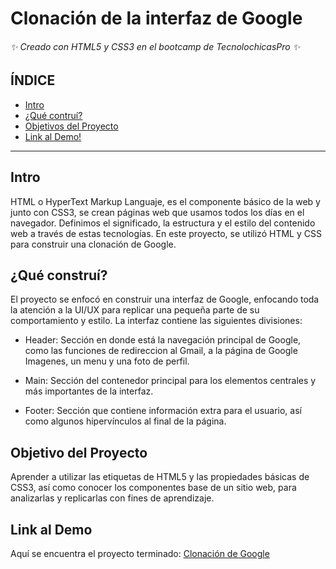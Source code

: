 # Clonación de la interfaz de Google 
###### ✨ Creado con HTML5 y CSS3 en el bootcamp de TecnolochicasPro ✨ 

## ÍNDICE
* [Intro]()
* [¿Qué contruí?]()
* [Objetivos del Proyecto]()
* [Link al Demo!]()

***

## Intro
HTML o HyperText Markup Languaje, es el componente básico de la web y junto con CSS3, se crean páginas web que usamos todos los días en el navegador. Definimos el significado, la estructura y el estilo del contenido web a través de estas tecnologías.
En este proyecto, se utilizó HTML y CSS para construir una clonación de Google.

## ¿Qué construí?
El proyecto se enfocó en construir una interfaz de Google, enfocando toda la atención a la UI/UX para replicar una pequeña parte de su comportamiento y estilo. La interfaz contiene las siguientes divisiones:

* Header: Sección en donde está la navegación principal de Google, como las funciones de redireccion al Gmail, a la página de Google Imagenes, un menu y una foto de perfil.

* Main: Sección del contenedor principal para los elementos centrales y más importantes de la interfaz.

* Footer: Sección que contiene información extra para el usuario, así como algunos hipervínculos al final de la página.

## Objetivo del Proyecto
Aprender a utilizar las etiquetas de HTML5 y las propiedades básicas de CSS3, así como conocer los componentes base de un sitio web, para analizarlas y replicarlas con fines de aprendizaje.

## Link al Demo
Aquí se encuentra el proyecto terminado: 
[Clonación de Google](https://anahirosado18.github.io/Google-Clone/)
